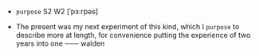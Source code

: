 - `purpose` S2 W2 [ˈpɜ:rpəs]



- The present was my next experiment of this kind, which I `purpose` to describe more at length, for convenience putting the experience of two years into one —— walden